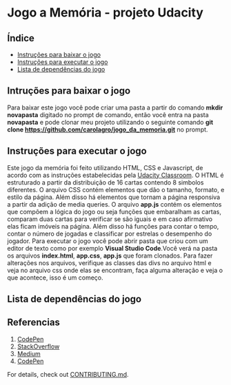 # Jogo a Memória - projeto Udacity

## Índice
* [Instruções para baixar o jogo](#baixar)
* [Instruções para executar o jogo](#executar)
* [Lista de dependências do jogo](#dependencias)

## Intruções para baixar o jogo
Para baixar este jogo você pode criar uma pasta a partir do comando **mkdir novapasta** digitado no prompt de comando, então você entra na pasta **novapasta** e pode clonar meu projeto utilizando o seguinte comando  **git clone https://github.com/carolagro/jogo_da_memoria.git** no prompt.

## Instruções para executar o jogo
Este jogo da memória foi feito utilizando HTML, CSS e Javascript, de acordo com as instruções estabelecidas pela 
[Udacity Classroom](https://classroom.udacity.com/me). O HTML é estruturado a partir da distribuição de 16 cartas contendo 8 simbolos diferentes. O arquivo CSS contém elementos que dão o tamanho, formato, e estilo da página. Além disso há elementos que  tornam a página responsiva a partir da adição de media queries. O arquivo **app.js** contém os elementos que compõem a lógica do jogo ou seja funções que embaralham as cartas, comparam duas cartas para verificar se são iguais e em caso afirmativo elas ficam imóveis na página. Além disso há funções para contar o tempo, contar o número de jogadas e classificar por estrelas o desempenho do jogador. Para executar o jogo você pode abrir pasta que criou  com um editor de texto como por exemplo **Visual Studio Code**.Você verá  na pasta os  arquivos **index.html**, **app.css**,  **app.js** que foram clonados. Para fazer alterações nos arquivos, verifique as classes das divs no arquivo html e veja no arquivo css onde elas se encontram, faça alguma alteração e veja o que acontece, isso é um começo.

## Lista de dependências do jogo

## Referencias
1.  [CodePen](https://codepen.io/natewiley/pen/HBrbL)
2.  [StackOverflow](https://stackoverflow.com/questions/2450954/how-to-randomize-shuffle-a-javascript-array)
3.  [Medium](https://medium.com/code-sketch/jogo-da-memoria-em-vanilla-javascript-6129e5eac7a5)
1.  [CodePen](https://codepen.io/Caysle/pen/aYYKRp)

For details, check out [CONTRIBUTING.md](CONTRIBUTING.md).
